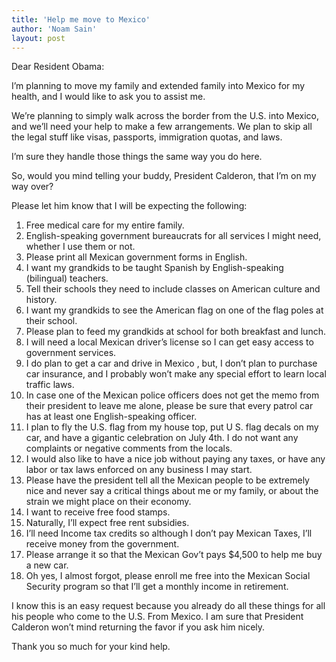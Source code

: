 ```yaml
---
title: 'Help me move to Mexico'
author: 'Noam Sain'
layout: post
---
```


Dear Resident Obama:

I’m planning to move my family and extended family into Mexico for my health, and I would like to ask you to assist me.

We’re planning to simply walk across the border from the U.S. into Mexico, and we’ll need your help to make a few arrangements. We plan to skip all the legal stuff like visas, passports, immigration quotas, and laws.

I’m sure they handle those things the same way you do here.

So, would you mind telling your buddy, President Calderon, that I’m on my way over?

Please let him know that I will be expecting the following:

1. Free medical care for my entire family.
2. English-speaking government bureaucrats for all services I might need, whether I use them or not.
3. Please print all Mexican government forms in English.
4. I want my grandkids to be taught Spanish by English-speaking (bilingual) teachers.
5. Tell their schools they need to include classes on American culture and history.
6. I want my grandkids to see the American flag on one of the flag poles at their school.
7. Please plan to feed my grandkids at school for both breakfast and lunch.
8. I will need a local Mexican driver’s license so I can get easy access to government services.
9. I do plan to get a car and drive in Mexico , but, I don’t plan to purchase car insurance, and I probably won’t make any special effort to learn local traffic laws.
10. In case one of the Mexican police officers does not get the memo from their president to leave me alone, please be sure that every patrol car has at least one English-speaking officer.
11. I plan to fly the U.S. flag from my house top, put U S. flag decals on my car, and have a gigantic celebration on July 4th. I do not want any complaints or negative comments from the locals.
12. I would also like to have a nice job without paying any taxes, or have any labor or tax laws enforced on any business I may start.
13. Please have the president tell all the Mexican people to be extremely nice and never say a critical things about me or my family, or about the strain we might place on their economy.
14. I want to receive free food stamps.
15. Naturally, I’ll expect free rent subsidies.
16. I’ll need Income tax credits so although I don’t pay Mexican Taxes, I’ll receive money from the government.
17. Please arrange it so that the Mexican Gov’t pays $4,500 to help me buy a new car.
18. Oh yes, I almost forgot, please enroll me free into the Mexican Social Security program so that I’ll get a monthly income in retirement.

I know this is an easy request because you already do all these things for all his people who come to the U.S. From Mexico. I am sure that President Calderon won’t mind returning the favor if you ask him nicely.

Thank you so much for your kind help.